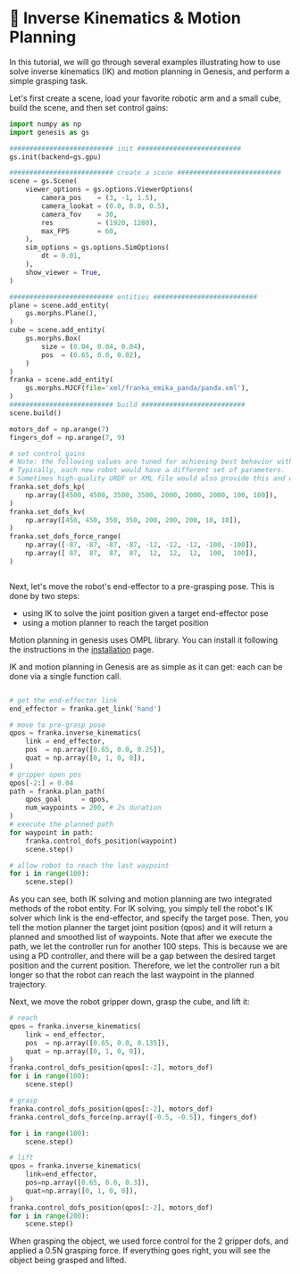 # 🦾 Inverse Kinematics & Motion Planning

In this tutorial, we will go through several examples illustrating how to use solve inverse kinematics (IK) and motion planning in Genesis, and perform a simple grasping task.

Let's first create a scene, load your favorite robotic arm and a small cube, build the scene, and then set control gains:
```python
import numpy as np
import genesis as gs

########################## init ##########################
gs.init(backend=gs.gpu)

########################## create a scene ##########################
scene = gs.Scene(
    viewer_options = gs.options.ViewerOptions(
        camera_pos    = (3, -1, 1.5),
        camera_lookat = (0.0, 0.0, 0.5),
        camera_fov    = 30,
        res           = (1920, 1280),
        max_FPS       = 60,
    ),
    sim_options = gs.options.SimOptions(
        dt = 0.01,
    ),
    show_viewer = True,
)

########################## entities ##########################
plane = scene.add_entity(
    gs.morphs.Plane(),
)
cube = scene.add_entity(
    gs.morphs.Box(
        size = (0.04, 0.04, 0.04),
        pos  = (0.65, 0.0, 0.02),
    )
)
franka = scene.add_entity(
    gs.morphs.MJCF(file='xml/franka_emika_panda/panda.xml'),
)
########################## build ##########################
scene.build()

motors_dof = np.arange(7)
fingers_dof = np.arange(7, 9)

# set control gains
# Note: the following values are tuned for achieving best behavior with Franka
# Typically, each new robot would have a different set of parameters.
# Sometimes high-quality URDF or XML file would also provide this and will be parsed.
franka.set_dofs_kp(
    np.array([4500, 4500, 3500, 3500, 2000, 2000, 2000, 100, 100]),
)
franka.set_dofs_kv(
    np.array([450, 450, 350, 350, 200, 200, 200, 10, 10]),
)
franka.set_dofs_force_range(
    np.array([-87, -87, -87, -87, -12, -12, -12, -100, -100]),
    np.array([ 87,  87,  87,  87,  12,  12,  12,  100,  100]),
)
```

```{figure} ../../_static/images/IK_mp_grasp.png
```
Next, let's move the robot's end-effector to a pre-grasping pose. This is done by two steps:
- using IK to solve the joint position given a target end-effector pose
- using a motion planner to reach the target position
  
Motion planning in genesis uses OMPL library. You can install it following the instructions in the [installation](../overview/installation.md) page.

IK and motion planning in Genesis are as simple as it can get: each can be done via a single function call.
```python

# get the end-effector link
end_effector = franka.get_link('hand')

# move to pre-grasp pose
qpos = franka.inverse_kinematics(
    link = end_effector,
    pos  = np.array([0.65, 0.0, 0.25]),
    quat = np.array([0, 1, 0, 0]),
)
# gripper open pos
qpos[-2:] = 0.04
path = franka.plan_path(
    qpos_goal     = qpos,
    num_waypoints = 200, # 2s duration
)
# execute the planned path
for waypoint in path:
    franka.control_dofs_position(waypoint)
    scene.step()

# allow robot to reach the last waypoint
for i in range(100):
    scene.step()

```
As you can see, both IK solving and motion planning are two integrated methods of the robot entity. For IK solving, you simply tell the robot's IK solver which link is the end-effector, and specify the target pose. Then, you tell the motion planner the target joint position (qpos) and it will return a planned and smoothed list of waypoints. Note that after we execute the path, we let the controller run for another 100 steps. This is because we are using a PD controller, and there will be a gap between the desired target position and the current position. Therefore, we let the controller run a bit longer so that the robot can reach the last waypoint in the planned trajectory.

Next, we move the robot gripper down, grasp the cube, and lift it:
```python
# reach
qpos = franka.inverse_kinematics(
    link = end_effector,
    pos  = np.array([0.65, 0.0, 0.135]),
    quat = np.array([0, 1, 0, 0]),
)
franka.control_dofs_position(qpos[:-2], motors_dof)
for i in range(100):
    scene.step()

# grasp
franka.control_dofs_position(qpos[:-2], motors_dof)
franka.control_dofs_force(np.array([-0.5, -0.5]), fingers_dof)

for i in range(100):
    scene.step()

# lift
qpos = franka.inverse_kinematics(
    link=end_effector,
    pos=np.array([0.65, 0.0, 0.3]),
    quat=np.array([0, 1, 0, 0]),
)
franka.control_dofs_position(qpos[:-2], motors_dof)
for i in range(200):
    scene.step()
```
When grasping the object, we used force control for the 2 gripper dofs, and applied a 0.5N grasping force. If everything goes right, you will see the object being grasped and lifted.
